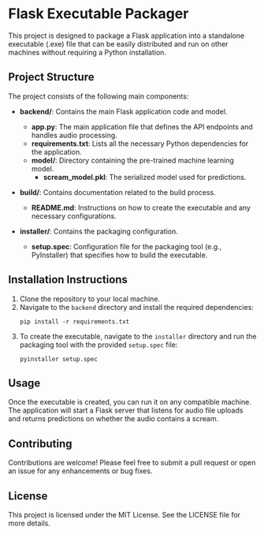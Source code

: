 # Flask Executable Packager

This project is designed to package a Flask application into a standalone executable (.exe) file that can be easily distributed and run on other machines without requiring a Python installation.

## Project Structure

The project consists of the following main components:

- **backend/**: Contains the main Flask application code and model.
  - **app.py**: The main application file that defines the API endpoints and handles audio processing.
  - **requirements.txt**: Lists all the necessary Python dependencies for the application.
  - **model/**: Directory containing the pre-trained machine learning model.
    - **scream_model.pkl**: The serialized model used for predictions.

- **build/**: Contains documentation related to the build process.
  - **README.md**: Instructions on how to create the executable and any necessary configurations.

- **installer/**: Contains the packaging configuration.
  - **setup.spec**: Configuration file for the packaging tool (e.g., PyInstaller) that specifies how to build the executable.

## Installation Instructions

1. Clone the repository to your local machine.
2. Navigate to the `backend` directory and install the required dependencies:
   ```
   pip install -r requirements.txt
   ```
3. To create the executable, navigate to the `installer` directory and run the packaging tool with the provided `setup.spec` file:
   ```
   pyinstaller setup.spec
   ```

## Usage

Once the executable is created, you can run it on any compatible machine. The application will start a Flask server that listens for audio file uploads and returns predictions on whether the audio contains a scream.

## Contributing

Contributions are welcome! Please feel free to submit a pull request or open an issue for any enhancements or bug fixes.

## License

This project is licensed under the MIT License. See the LICENSE file for more details.
